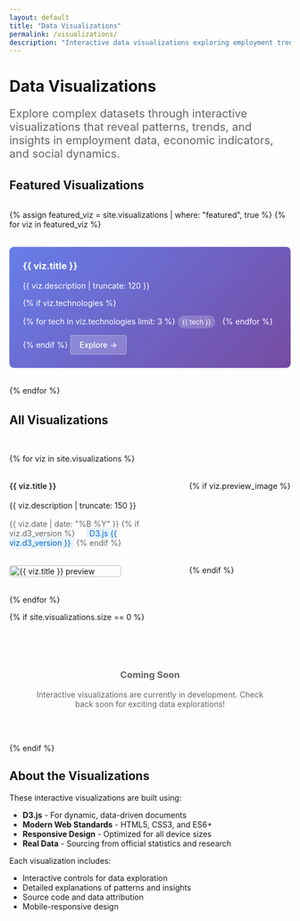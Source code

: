 ```yaml
---
layout: default
title: "Data Visualizations"
permalink: /visualizations/
description: "Interactive data visualizations exploring employment trends, economic patterns, and social dynamics using D3.js and modern web technologies."
---
```


# Data Visualizations

<p class="lead">Explore complex datasets through interactive visualizations that reveal patterns, trends, and insights in employment data, economic indicators, and social dynamics.</p>

## Featured Visualizations

<div class="visualization-grid">
  {% assign featured_viz = site.visualizations | where: "featured", true %}
  {% for viz in featured_viz %}
    <div class="viz-card featured">
      <h3><a href="{{ viz.url | relative_url }}">{{ viz.title }}</a></h3>
      <p>{{ viz.description | truncate: 120 }}</p>
      {% if viz.technologies %}
        <div class="tech-tags">
          {% for tech in viz.technologies limit: 3 %}
            <span class="tech-tag">{{ tech }}</span>
          {% endfor %}
        </div>
      {% endif %}
      <a href="{{ viz.url | relative_url }}" class="btn btn-primary">Explore →</a>
    </div>
  {% endfor %}
</div>

## All Visualizations

<div class="visualization-list">
  {% for viz in site.visualizations %}
    <div class="viz-item">
      <div class="viz-info">
        <h4><a href="{{ viz.url | relative_url }}">{{ viz.title }}</a></h4>
        <p>{{ viz.description | truncate: 150 }}</p>
        <div class="viz-meta">
          <time>{{ viz.date | date: "%B %Y" }}</time>
          {% if viz.d3_version %}
            <span class="d3-version">D3.js {{ viz.d3_version }}</span>
          {% endif %}
        </div>
      </div>
      {% if viz.preview_image %}
        <div class="viz-preview">
          <img src="{{ viz.preview_image | relative_url }}" alt="{{ viz.title }} preview">
        </div>
      {% endif %}
    </div>
  {% endfor %}
</div>

{% if site.visualizations.size == 0 %}
<div class="empty-state">
  <h3>Coming Soon</h3>
  <p>Interactive visualizations are currently in development. Check back soon for exciting data explorations!</p>
</div>
{% endif %}

## About the Visualizations

These interactive visualizations are built using:

- **D3.js** - For dynamic, data-driven documents
- **Modern Web Standards** - HTML5, CSS3, and ES6+
- **Responsive Design** - Optimized for all device sizes
- **Real Data** - Sourcing from official statistics and research

Each visualization includes:
- Interactive controls for data exploration
- Detailed explanations of patterns and insights
- Source code and data attribution
- Mobile-responsive design

<style>
.lead {
  font-size: 1.25rem;
  color: #666;
  margin-bottom: 2rem;
}

.visualization-grid {
  display: grid;
  grid-template-columns: repeat(auto-fit, minmax(300px, 1fr));
  gap: 2rem;
  margin: 2rem 0;
}

.viz-card {
  background: #f8f9fa;
  padding: 1.5rem;
  border-radius: 0.5rem;
  border: 1px solid #dee2e6;
}

.viz-card.featured {
  background: linear-gradient(135deg, #667eea 0%, #764ba2 100%);
  color: white;
  border: none;
}

.viz-card.featured h3 a {
  color: white;
}

.viz-card h3 {
  margin-top: 0;
}

.viz-card h3 a {
  text-decoration: none;
  color: #333;
}

.tech-tags {
  margin: 1rem 0;
}

.tech-tag {
  background: rgba(255, 255, 255, 0.2);
  color: white;
  padding: 0.25rem 0.5rem;
  border-radius: 1rem;
  font-size: 0.75rem;
  margin-right: 0.5rem;
}

.viz-card:not(.featured) .tech-tag {
  background: #007bff;
  color: white;
}

.btn {
  display: inline-block;
  padding: 0.5rem 1rem;
  text-decoration: none;
  border-radius: 0.25rem;
  font-weight: 500;
}

.btn-primary {
  background: #007bff;
  color: white;
}

.viz-card.featured .btn-primary {
  background: rgba(255, 255, 255, 0.2);
  border: 1px solid rgba(255, 255, 255, 0.3);
}

.visualization-list {
  margin-top: 3rem;
}

.viz-item {
  display: grid;
  grid-template-columns: 1fr auto;
  gap: 2rem;
  padding: 2rem 0;
  border-bottom: 1px solid #dee2e6;
}

.viz-item:last-child {
  border-bottom: none;
}

.viz-info h4 {
  margin-top: 0;
}

.viz-info h4 a {
  text-decoration: none;
  color: #333;
}

.viz-info h4 a:hover {
  color: #007bff;
}

.viz-meta {
  color: #666;
  font-size: 0.875rem;
  margin-top: 1rem;
}

.d3-version {
  background: #e7f3ff;
  color: #0066cc;
  padding: 0.125rem 0.375rem;
  border-radius: 0.25rem;
  margin-left: 1rem;
}

.viz-preview {
  width: 200px;
  flex-shrink: 0;
}

.viz-preview img {
  width: 100%;
  height: auto;
  border-radius: 0.25rem;
}

.empty-state {
  text-align: center;
  padding: 3rem;
  color: #666;
}

@media (max-width: 768px) {
  .viz-item {
    grid-template-columns: 1fr;
    gap: 1rem;
  }
  
  .viz-preview {
    width: 100%;
  }
}
</style>
